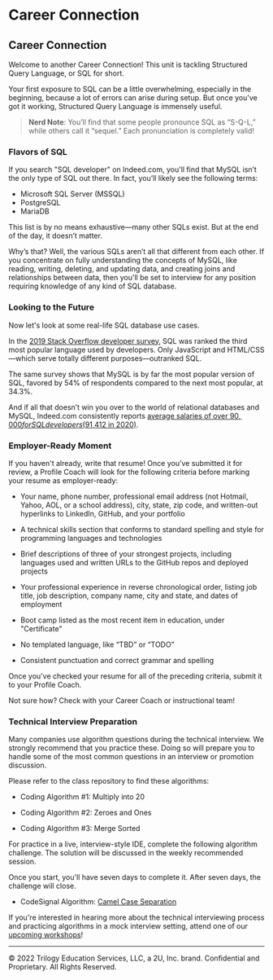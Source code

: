 # Career Connection

## Career Connection

Welcome to another Career Connection! This unit is tackling Structured Query Language, or SQL for short.

Your first exposure to SQL can be a little overwhelming, especially in the beginning, because a lot of errors can arise during setup. But once you've got it working, Structured Query Language is immensely useful.

> **Nerd Note**: You’ll find that some people pronounce SQL as “S-Q-L,” while others call it “sequel.” Each pronunciation is completely valid!

### Flavors of SQL

If you search "SQL developer" on Indeed.com, you'll find that MySQL isn’t the only type of SQL out there. In fact, you’ll likely see the following terms:

- Microsoft SQL Server (MSSQL)
- PostgreSQL
- MariaDB

This list is by no means exhaustive&mdash;many other SQLs exist. But at the end of the day, it doesn’t matter.

Why’s that? Well, the various SQLs aren’t all that different from each other. If you concentrate on fully understanding the concepts of MySQL, like reading, writing, deleting, and updating data, and creating joins and relationships between data, then you'll be set to interview for any position requiring knowledge of any kind of SQL database.

### Looking to the Future

Now let's look at some real-life SQL database use cases.

In the [2019 Stack Overflow developer survey](https://insights.stackoverflow.com/survey/2019), SQL was ranked the third most popular language used by developers. Only JavaScript and HTML/CSS&mdash;which serve totally different purposes&mdash;outranked SQL.

The same survey shows that MySQL is by far the most popular version of SQL, favored by 54% of respondents compared to the next most popular, at 34.3%.

And if all that doesn’t win you over to the world of relational databases and MySQL, Indeed.com consistently reports [average salaries of over $90,000 for SQL developers ($91,412 in 2020)](https://www.indeed.com/career/sql-developer/salaries).

### Employer-Ready Moment

If you haven't already, write that resume! Once you’ve submitted it for review, a Profile Coach will look for the following criteria before marking your resume as employer-ready:

- Your name, phone number, professional email address (not Hotmail, Yahoo, AOL, or a school address), city, state, zip code, and written-out hyperlinks to LinkedIn, GitHub, and your portfolio

- A technical skills section that conforms to standard spelling and style for programming languages and technologies

- Brief descriptions of three of your strongest projects, including languages used and written URLs to the GitHub repos and deployed projects

- Your professional experience in reverse chronological order, listing job title, job description, company name, city and state, and dates of employment

- Boot camp listed as the most recent item in education, under "Certificate"

- No templated language, like “TBD” or “TODO”

- Consistent punctuation and correct grammar and spelling

Once you've checked your resume for all of the preceding criteria, submit it to your Profile Coach.

Not sure how? Check with your Career Coach or instructional team!

### Technical Interview Preparation

Many companies use algorithm questions during the technical interview. We strongly recommend that you practice these. Doing so will prepare you to handle some of the most common questions in an interview or promotion discussion.

Please refer to the class repository to find these algorithms:

- Coding Algorithm #1: Multiply into 20

- Coding Algorithm #2: Zeroes and Ones

- Coding Algorithm #3: Merge Sorted

For practice in a live, interview-style IDE, complete the following algorithm challenge. The solution will be discussed in the weekly recommended session.

Once you start, you'll have seven days to complete it. After seven days, the challenge will close.

- CodeSignal Algorithm: [Camel Case Separation](https://app.codesignal.com/public-test/Az2qBBpbLLktvi6MR/6KJ2ebjXrCiSPo)

If you're interested in hearing more about the technical interviewing process and practicing algorithms in a mock interview setting, attend one of our [upcoming workshops](https://careernetwork.2u.com/?utm_medium=Academics&utm_source=boot_camp)!

---
© 2022 Trilogy Education Services, LLC, a 2U, Inc. brand. Confidential and Proprietary. All Rights Reserved.
